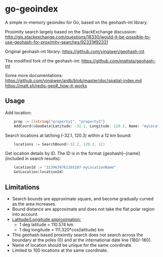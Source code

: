 go-geoindex
======

A simple in-memory geoindex for Go, based on the geohash-int library.

Proximity search largely based on the StackExchange discussion:
http://gis.stackexchange.com/questions/18330/would-it-be-possible-to-use-geohash-for-proximity-searches/92331#92331

Original geohash-int library:
https://github.com/yinqiwen/geohash-int

The modified fork of the geohash-int:
https://github.com/mattsta/geohash-int

Some more documentations:
https://github.com/yinqiwen/ardb/blob/master/doc/spatial-index.md
https://matt.sh/redis-geo#_how-it-works


Usage
------
Add location:
```go
    prop := []string{"property1", "property2"}
    AddCoord(&GeoData{Latitude: -32.1, Longitude: 120.3, Name: "myLocationName", Properties: &prop})
```

Search locations at lat/long (-32.1, 120.3) within a 12 km bound:
```go
    locations := SearchBound(-32.2, 120.3, 12)
```

Get location details by ID. The ID is in the format {geohash}-{name} (included in search results):
```go
    locationId := "3139639761105107-myLocationName"
    GetLocation(locationId)
```

Limitations
------
* Search bounds are approximate square, and become gradually curved as the area increases.
* Bound distance are approximate and does not take the flat polar region into account.
* [Latitude/Longitude approximation:](http://stackoverflow.com/questions/1253499/simple-calculations-for-working-with-lat-lon-km-distance)
  * 1 deg latitude = 110.574 km
  * 1 deg longitude = 111.320*cos(latitude) km
* This geohash based proximity search does not search across the boundary at the poles (0) and at the international date line (180/-180).
* Name of location should be unique for the same coordinate.
* Limited to 100 locations at the same coordinate.
